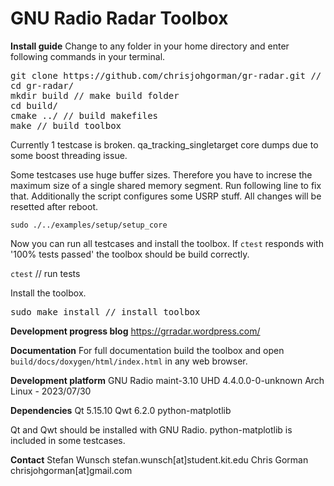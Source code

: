 GNU Radio Radar Toolbox
========

**Install guide**
Change to any folder in your home directory and enter following commands in your terminal.
<pre>
git clone https://github.com/chrisjohgorman/gr-radar.git // clone this repository
cd gr-radar/
mkdir build // make build folder
cd build/
cmake ../ // build makefiles
make // build toolbox
</pre>

Currently 1 testcase is broken. qa_tracking_singletarget core dumps due to some boost threading issue.
  
Some testcases use huge buffer sizes. Therefore you have to increse the maximum size of a single shared memory segment. Run following line to fix that. Additionally the script configures some USRP stuff. All changes will be resetted after reboot.

`sudo ./../examples/setup/setup_core`

Now you can run all testcases and install the toolbox. If `ctest` responds with '100% tests passed' the toolbox should be build correctly.

`ctest` // run tests

Install the toolbox.
<pre>
sudo make install // install toolbox
</pre>

**Development progress blog**
https://grradar.wordpress.com/

**Documentation**
For full documentation build the toolbox and open `build/docs/doxygen/html/index.html` in any web browser.


**Development platform**
GNU Radio maint-3.10
UHD 4.4.0.0-0-unknown
Arch Linux - 2023/07/30

**Dependencies**
Qt 5.15.10
Qwt 6.2.0
python-matplotlib

Qt and Qwt should be installed with GNU Radio. python-matplotlib is included in some testcases.

**Contact**
Stefan Wunsch
stefan.wunsch[at]student.kit.edu
Chris Gorman
chrisjohgorman[at]gmail.com
